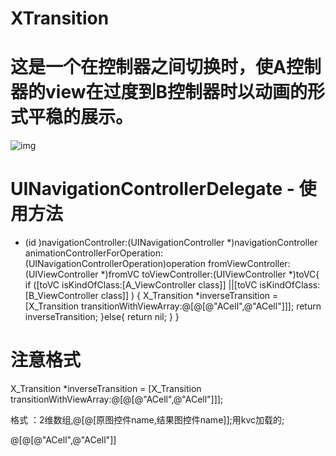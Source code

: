 # XTransition
# 这是一个在控制器之间切换时，使A控制器的view在过度到B控制器时以动画的形式平稳的展示。
![img](https://github.com/Mrxu2/XTransition/blob/master/github2.gif)
  
# UINavigationControllerDelegate - 使用方法
- (id <UIViewControllerAnimatedTransitioning>)navigationController:(UINavigationController *)navigationController
                                   animationControllerForOperation:(UINavigationControllerOperation)operation
                                                fromViewController:(UIViewController *)fromVC
                                                  toViewController:(UIViewController *)toVC{
    if ([toVC isKindOfClass:[A_ViewController class]] ||[toVC isKindOfClass:[B_ViewController class]] ) {
        X_Transition *inverseTransition = [X_Transition transitionWithViewArray:@[@[@"ACell",@"ACell"]]];
        return inverseTransition;
    }else{
        return nil;
    }
}
# 注意格式
 X_Transition *inverseTransition = [X_Transition transitionWithViewArray:@[@[@"ACell",@"ACell"]]];
 
 格式 ：2维数组,@[@[原图控件name,结果图控件name]];用kvc加载的; 
 
 @[@[@"ACell",@"ACell"]]
 
